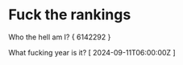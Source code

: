 # Fuck the rankings

Who the hell am I?
{ 6142292 }

What fucking year is it?
[ 2024-09-11T06:00:00Z ]
